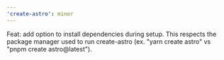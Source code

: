 ```yaml
---
'create-astro': minor
---
```


Feat: add option to install dependencies during setup. This respects the package manager used to run create-astro (ex. "yarn create astro" vs "pnpm create astro@latest").
